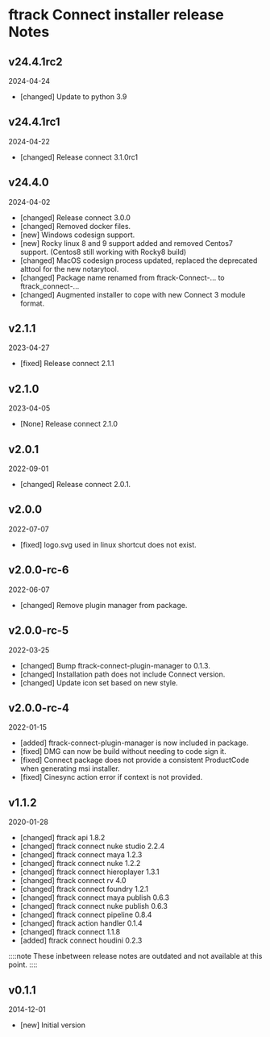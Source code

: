 # ftrack Connect installer release Notes

## v24.4.1rc2
2024-04-24

* [changed] Update to python 3.9


## v24.4.1rc1
2024-04-22

* [changed] Release connect 3.1.0rc1

## v24.4.0
2024-04-02

* [changed] Release connect 3.0.0
* [changed] Removed docker files.
* [new] Windows codesign support.
* [new] Rocky linux 8 and 9 support added and removed Centos7 support. (Centos8 still working with Rocky8 build)
* [changed] MacOS codesign process updated, replaced the deprecated alttool for the new notarytool.
* [changed] Package name renamed from ftrack-Connect-... to ftrack_connect-...
* [changed] Augmented installer to cope with new Connect 3 module format.

## v2.1.1
2023-04-27

* [fixed] Release connect 2.1.1

## v2.1.0
2023-04-05

* [None] Release connect 2.1.0

## v2.0.1
2022-09-01

* [changed] Release connect 2.0.1.

## v2.0.0
2022-07-07

* [fixed] logo.svg used in linux shortcut does not exist.

## v2.0.0-rc-6
2022-06-07

* [changed] Remove plugin manager from package.

## v2.0.0-rc-5
2022-03-25

* [changed] Bump ftrack-connect-plugin-manager to 0.1.3.
* [changed] Installation path does not include Connect version.
* [changed] Update icon set based on new style.

## v2.0.0-rc-4
2022-01-15

* [added] ftrack-connect-plugin-manager is now included in package.
* [fixed] DMG can now be build without needing to code sign it.
* [fixed] Connect package does not provide a consistent ProductCode when generating msi installer.
* [fixed] Cinesync action error if context is not provided.

## v1.1.2
2020-01-28

* [changed] ftrack api 1.8.2
* [changed] ftrack connect nuke studio 2.2.4
* [changed] ftrack connect maya 1.2.3
* [changed] ftrack connect nuke 1.2.2
* [changed] ftrack connect hieroplayer 1.3.1
* [changed] ftrack connect rv 4.0
* [changed] ftrack connect foundry 1.2.1
* [changed] ftrack connect maya publish 0.6.3
* [changed] ftrack connect nuke publish 0.6.3
* [changed] ftrack connect pipeline 0.8.4
* [changed] ftrack action handler 0.1.4
* [changed] ftrack connect 1.1.8
* [added] ftrack connect houdini 0.2.3

::::note
    These inbetween release notes are outdated and not available at this point.
::::

## v0.1.1
2014-12-01

* [new] Initial version


